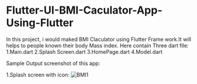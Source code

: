 # Flutter-UI-BMI-Caculator-App-Using-Flutter

In this project, i would maked BMI Claculator using Flutter Frame work.It will helps to people known their body Mass index.
Here contain Three dart file:
1.Main.dart
2.Splash Screen.dart
3.HomePage.dart
4.Model.dart

Sample Output screenshot of this app:

1.Splash screen with icon:
![BMI1](https://user-images.githubusercontent.com/110836351/232227677-57f016bf-36aa-4827-a0dd-9cb496863eb7.jpeg)


